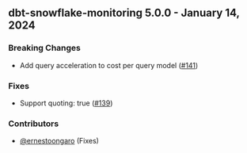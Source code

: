 ## dbt-snowflake-monitoring 5.0.0 - January 14, 2024

### Breaking Changes

- Add query acceleration to cost per query model ([#141](https://github.com/get-select/dbt-snowflake-monitoring/pull/141))

### Fixes

- Support quoting: true ([#139](https://github.com/get-select/dbt-snowflake-monitoring/pull/139))

### Contributors
- [@ernestoongaro](https://github.com/ernestoongaro) (Fixes)


